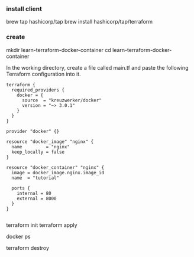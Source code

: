 ### install client

brew tap hashicorp/tap
brew install hashicorp/tap/terraform


### create

mkdir learn-terraform-docker-container
cd learn-terraform-docker-container

In the working directory, create a file called main.tf and paste the following Terraform configuration into it.

```
terraform {
  required_providers {
    docker = {
      source  = "kreuzwerker/docker"
      version = "~> 3.0.1"
    }
  }
}

provider "docker" {}

resource "docker_image" "nginx" {
  name         = "nginx"
  keep_locally = false
}

resource "docker_container" "nginx" {
  image = docker_image.nginx.image_id
  name  = "tutorial"

  ports {
    internal = 80
    external = 8000
  }
}


```

terraform init
terraform apply

docker ps

terraform destroy
